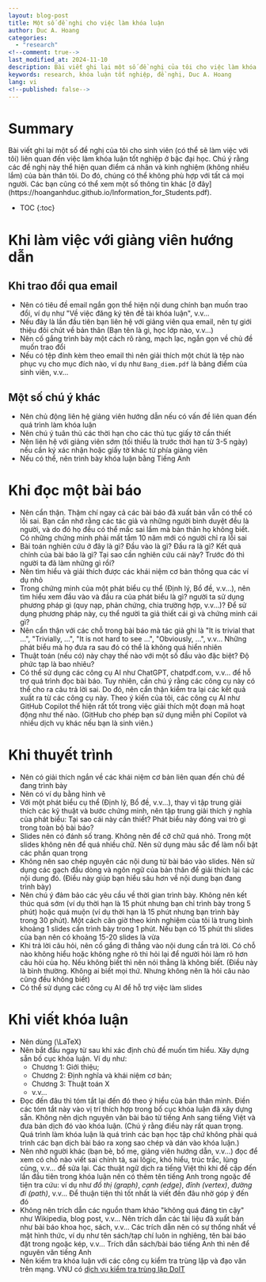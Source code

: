 ```yaml
---
layout: blog-post
title: Một số đề nghi cho việc làm khóa luận
author: Duc A. Hoang
categories:
  - "research"
<!--comment: true-->
last_modified_at: 2024-11-10
description: Bài viết ghi lại một số đề nghị của tôi cho việc làm khóa luận tốt nghiệp ở bậc đại học
keywords: research, khóa luận tốt nghiệp, đề nghị, Duc A. Hoang
lang: vi
<!--published: false-->
---
```


<div class="alert alert-info" markdown="1">
<h1 class="alert-heading">Summary</h1>
Bài viết ghi lại một số đề nghị của tôi cho sinh viên (có thể sẽ làm việc với tôi) liên quan đến việc làm khóa luận tốt nghiệp ở bậc đại học. Chú ý rằng các đề nghị này thể hiện quan điểm cá nhân và kinh nghiệm (không nhiều lắm) của bản thân tôi. Do đó, chúng có thể không phù hợp với tất cả mọi người. Các bạn cũng có thể xem một số thông tin khác [ở đây](https://hoanganhduc.github.io/Information_for_Students.pdf).

* TOC
{:toc}

</div>

# Khi làm việc với giảng viên hướng dẫn

## Khi trao đổi qua email

* Nên có tiêu đề email ngắn gọn thể hiện nội dung chính bạn muốn trao đổi, ví dụ như "Về việc đăng ký tên đề tài khóa luận", v.v...
* Nếu đây là lần đầu tiên bạn liên hệ với giảng viên qua email, nên tự giới thiệu đôi chút về bản thân (Bạn tên là gì, học lớp nào, v.v...)
* Nên cố gắng trình bày một cách rõ ràng, mạch lạc, ngắn gọn về chủ đề muốn trao đổi
* Nếu có tệp đính kèm theo email thì nên giải thích một chút là tệp nào phục vụ cho mục đích nào, ví dụ như `Bang_diem.pdf` là bảng điểm của sinh viên, v.v...

## Một số chú ý khác

* Nên chủ động liên hệ giảng viên hướng dẫn nếu có vấn đề liên quan đến quá trình làm khóa luận
* Nên chú ý tuân thủ các thời hạn cho các thủ tục giấy tờ cần thiết
* Nên liên hệ với giảng viên sớm (tối thiểu là trước thời hạn từ 3-5 ngày) nếu cần ký xác nhận hoặc giấy tờ khác từ phía giảng viên
* Nếu có thể, nên trình bày khóa luận bằng Tiếng Anh

# Khi đọc một bài báo

* Nên cẩn thận. Thậm chí ngay cả các bài báo đã xuất bản vẫn có thể có lỗi sai. Bạn cần nhớ rằng các tác giả và những người bình duyệt đều là người, và do đó họ đều có thể mắc sai lầm mà bản thân họ không biết. Có những chứng minh phải mất tầm 10 năm mới có người chỉ ra lỗi sai
* Bài toán nghiên cứu ở đây là gì? Đầu vào là gì? Đầu ra là gì? Kết quả chính của bài báo là gì? Tại sao cần nghiên cứu cái này? Trước đó thì người ta đã làm những gì rồi?
* Nên tìm hiểu và giải thích được các khái niệm cơ bản thông qua các ví dụ nhỏ
* Trong chứng minh của một phát biểu cụ thể (Định lý, Bổ đề, v.v...), nên tìm hiểu xem đầu vào và đầu ra của phát biểu là gì? người ta sử dụng phương pháp gì (quy nạp, phản chứng, chia trường hợp, v.v...)? Để sử dụng phương pháp này, cụ thể người ta giả thiết cái gì và chứng minh cái gì?
* Nên cẩn thận với các chỗ trong bài báo mà tác giả ghi là "It is trivial that ...", "Trivially, ...", "It is not hard to see ...", "Obviously, ...", v.v... Những phát biểu mà họ đưa ra sau đó có thể là không quá hiển nhiên
* Thuật toán (nếu có) này chạy thế nào với một số đầu vào đặc biệt? Độ phức tạp là bao nhiêu?
* Có thể sử dụng các công cụ AI như ChatGPT, chatpdf.com, v.v... để hỗ trợ quá trình đọc bài báo. Tuy nhiên, cần chú ý rằng các công cụ này có thể cho ra câu trả lời sai. Do đó, nên cẩn thận kiểm tra lại các kết quả xuất ra từ các công cụ này. Theo ý kiến của tôi, các công cụ AI như GitHub Copilot thể hiện rất tốt trong việc giải thích một đoạn mã hoạt động như thế nào. (GitHub cho phép bạn sử dụng miễn phí Copilot và nhiều dịch vụ khác nếu bạn là sinh viên.)

# Khi thuyết trình

* Nên có giải thích ngắn về các khái niệm cơ bản liên quan đến chủ đề đang trình bày
* Nên có ví dụ bằng hình vẽ
* Với một phát biểu cụ thể (Định lý, Bổ đề, v.v...), thay vì tập trung giải thích các kỹ thuật và bước chứng minh, nên tập trung giải thích ý nghĩa của phát biểu: Tại sao cái này cần thiết? Phát biểu này đóng vai trò gì trong toàn bộ bài báo?
* Slides nên có đánh số trang. Không nên để cỡ chữ quá nhỏ. Trong một slides không nên để quá nhiều chữ. Nên sử dụng màu sắc để làm nổi bật các phần quan trọng
* Không nên sao chép nguyên các nội dung từ bài báo vào slides. Nên sử dụng các gạch đầu dòng và ngôn ngữ của bản thân để giải thích lại các nội dung đó. (Điều này giúp bạn hiểu sâu hơn về nội dung bạn đang trình bày) 
* Nên chú ý đảm bảo các yêu cầu về thời gian trình bày. Không nên kết thúc quá sớm (ví dụ thời hạn là 15 phút nhưng bạn chỉ trình bày trong 5 phút) hoặc quá muộn (ví dụ thời hạn là 15 phút nhưng bạn trình bày trong 30 phút). Một cách căn giờ theo kinh nghiệm của tôi là trung bình khoảng 1 slides cần trình bày trong 1 phút. Nếu bạn có 15 phút thì slides của bạn nên có khoảng 15-20 slides là vừa
* Khi trả lời câu hỏi, nên cố gắng đi thẳng vào nội dung cần trả lời. Có chỗ nào không hiểu hoặc không nghe rõ thì hỏi lại để người hỏi làm rõ hơn câu hỏi của họ. Nếu không biết thì nên nói thẳng là không biết. (Điều này là bình thường. Không ai biết mọi thứ. Nhưng không nên là hỏi câu nào cũng đều không biết)
* Có thể sử dụng các công cụ AI để hỗ trợ việc làm slides

# Khi viết khóa luận

* Nên dùng \(\LaTeX\)
* Nên bắt đầu ngay từ sau khi xác định chủ đề muốn tìm hiểu. Xây dựng sẵn bố cục khóa luận. Ví dụ như:
  * Chương 1: Giới thiệu;
  * Chương 2: Định nghĩa và khái niệm cơ bản; 
  * Chương 3: Thuật toán X
  * v.v...
* Đọc đến đâu thì tóm tắt lại đến đó theo ý hiểu của bản thân mình. Điền các tóm tắt này vào vị trí thích hợp trong bố cục khóa luận đã xây dựng sẵn. Không nên dịch nguyên văn bài báo từ tiếng Anh sang tiếng Việt và đưa bản dịch đó vào khóa luận. (Chú ý rằng điều này rất quan trọng. Quá trình làm khóa luận là quá trình các bạn học tập chứ không phải quá trình các bạn dịch bài báo ra xong sao chép và dán vào khóa luận.)
* Nên nhờ người khác (bạn bè, bố mẹ, giảng viên hướng dẫn, v.v...) đọc để xem có chỗ nào viết sai chính tả, sai lôgic, khó hiểu, trúc trắc, lủng củng, v.v... để sửa lại. Các thuật ngữ dịch ra tiếng Việt thì khi đề cập đến lần đầu tiên trong khóa luận nên có thêm tên tiếng Anh trong ngoặc để tiện tra cứu: ví dụ như *đồ thị (graph)*, *cạnh (edge)*, *đỉnh (vertex)*, *đường đi (path)*, v.v... Để thuận tiện thì tốt nhất là viết đến đâu nhờ góp ý đến đó
* Không nên trích dẫn các nguồn tham khảo "không quá đáng tin cậy" như Wikipedia, blog post, v.v... Nên trích dẫn các tài liệu đã xuất bản như bài báo khoa học, sách, v.v... Các trích dẫn nên có sự thống nhất về mặt hình thức, ví dụ như tên sách/tạp chí luôn in nghiêng, tên bài báo đặt trong ngoặc kép, v.v... Trích dẫn sách/bài báo tiếng Anh thì nên để nguyên văn tiếng Anh
* Nên kiểm tra khóa luận với các công cụ kiểm tra trùng lặp và đạo văn trên mạng. VNU có [dịch vụ kiểm tra trùng lặp DoIT](https://doit.vnu.edu.vn/turnitin/)